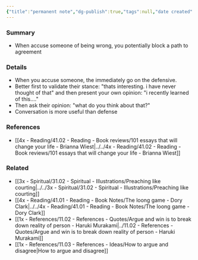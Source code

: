 ```yaml
---
{"title":"permanent note","dg-publish":true,"tags":null,"date created":"2022-11-12 08:02","date modified":null,"permalink":"/1x-references/11-03-references-ideas/not-directly-accuse-someone-of-being-wrong/","dgHomeLink":true,"dgPassFrontmatter":true,"dgShowBacklinks":true,"dgShowLocalGraph":false,"dgShowInlineTitle":true}
---
```



### Summary
- When accuse someone of being wrong, you potentially block a path to agreement

### Details
- When you accuse someone, the immediately go on the defensive.
- Better first to validate their stance: "thats interesting. i have never thought of that" and then present your own opinion: "i recently learned of this...."
- Then ask their opinion: "what do you think about that?"
- Conversation is more useful than defense

### References
- [[4x - Reading/41.02 - Reading - Book reviews/101 essays that will change your life - Brianna Wiest|../../4x - Reading/41.02 - Reading - Book reviews/101 essays that will change your life - Brianna Wiest]]

### Related
- [[3x - Spiritual/31.02 - Spiritual - Illustrations/Preaching like courting|../../3x - Spiritual/31.02 - Spiritual - Illustrations/Preaching like courting]]
- [[4x - Reading/41.01 - Reading - Book Notes/The loong game - Dory Clark|../../4x - Reading/41.01 - Reading - Book Notes/The loong game - Dory Clark]]
- [[1x - References/11.02 - References - Quotes/Argue and win is to break down reality of person - Haruki Murakami|../11.02 - References - Quotes/Argue and win is to break down reality of person - Haruki Murakami]]
- [[1x - References/11.03 - References - Ideas/How to argue and disagree|How to argue and disagree]]